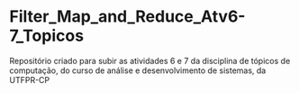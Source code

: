 # Filter_Map_and_Reduce_Atv6-7_Topicos
Repositório criado para subir as atividades 6 e 7 da disciplina de tópicos de computação, do curso de análise e desenvolvimento de sistemas, da UTFPR-CP
